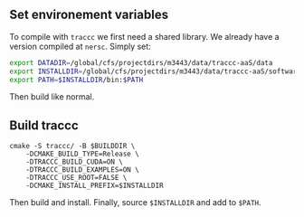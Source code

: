 ## Set environement variables

To compile with `traccc` we first need a shared library. We already have a version compiled at `nersc`. Simply set:

```bash
export DATADIR=/global/cfs/projectdirs/m3443/data/traccc-aaS/data
export INSTALLDIR=/global/cfs/projectdirs/m3443/data/traccc-aaS/software/dev/install
export PATH=$INSTALLDIR/bin:$PATH
```

Then build like normal. 

## Build traccc

```
cmake -S traccc/ -B $BUILDDIR \
    -DCMAKE_BUILD_TYPE=Release \
    -DTRACCC_BUILD_CUDA=ON \
    -DTRACCC_BUILD_EXAMPLES=ON \
    -DTRACCC_USE_ROOT=FALSE \
    -DCMAKE_INSTALL_PREFIX=$INSTALLDIR
```

Then build and install. Finally, source `$INSTALLDIR` and add to `$PATH`. 